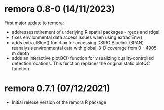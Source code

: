 # remora 0.8-0 (14/11/2023)

First major update to remora:

* addresses retirement of underlying R spatial packages - rgeos and rdgal
* fixes environmental data access issues when using extractEnv()
* adds extractBlue() function for accessing CSIRO Bluelink (BRAN) reanalysis environmental data with global, 3-D coverage from 0 - 4905 m depth
* adds an interactive plotQC() function for visualizing quality-controlled detection locations. This function replaces the original static plotQC function.


# remora 0.7.1 (07/12/2021)

* Initial release version of the remora R package
